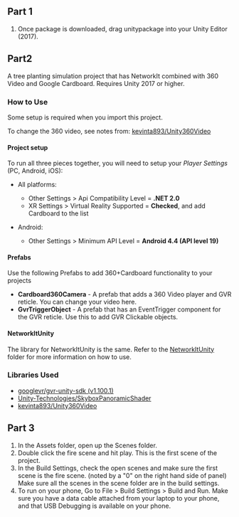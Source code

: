 
## Part 1
1. Once package is downloaded, drag unitypackage into your Unity Editor (2017).

## Part2

A tree planting simulation project that has NetworkIt combined with 360 Video and Google Cardboard. Requires Unity 2017 or higher.

### How to Use
Some setup is required when you import this project. 

To change the 360 video, see notes from: [kevinta893/Unity360Video](https://github.com/kevinta893/Unity360Video)

#### Project setup
To run all three pieces together, you will need to setup your *Player Settings* (PC, Android, iOS):
* All platforms:
  * Other Settings > Api Compatibility Level = **.NET 2.0**
  * XR Settings > Virtual Reality Supported = **Checked**, and add Cardboard to the list

* Android:
  * Other Settings > Minimum API Level = **Android 4.4 (API level 19)**

#### Prefabs
Use the following Prefabs to add 360+Cardboard functionality to your projects
* **Cardboard360Camera** - A prefab that adds a 360 Video player and GVR reticle. You can change your video here.
* **GvrTriggerObject** - A prefab that has an EventTrigger component for the GVR reticle. Use this to add GVR Clickable objects.

#### NetworkItUnity
The library for NetworkItUnity is the same. Refer to the [NetworkItUnity](https://github.com/kevinta893/NetworkIt/tree/master/NetworkItUnity) folder for more information on how to use.

### Libraries Used
* [googlevr/gvr-unity-sdk (v1.100.1)](https://github.com/googlevr/gvr-unity-sdk)
* [Unity-Technologies/SkyboxPanoramicShader](https://github.com/Unity-Technologies/SkyboxPanoramicShader)
* [kevinta893/Unity360Video](https://github.com/kevinta893/Unity360Video)

## Part 3
1. In the Assets folder, open up the Scenes folder.
2. Double click the fire scene and hit play. This is the first scene of the project.
3. In the Build Settings, check the open scenes and make sure the first scene is the fire scene. (noted by a "0" on the right hand side of panel)
	Make sure all the scenes in the scene folder are in the build settings.
4. To run on your phone, Go to File > Build Settings > Build and Run. 
	Make sure you have a data cable attached from your laptop to your phone, 
	and that USB Debugging is available on your phone. 
	


